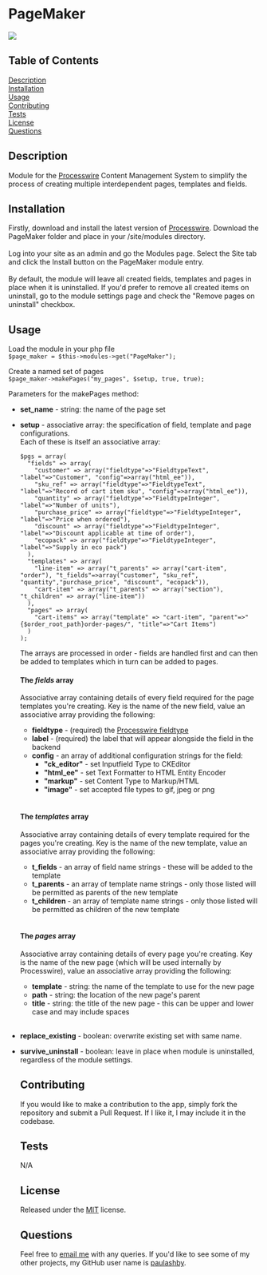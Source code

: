 # PageMaker

  [<img src="https://img.shields.io/badge/License-MIT-yellow.svg">](https://opensource.org/licenses/MIT)

  ## Table of Contents

  [Description](#description)<br />[Installation](#installation)<br />[Usage](#usage)<br />[Contributing](#contributing)<br />[Tests](#tests)<br />[License](#license)<br />[Questions](#questions)<br />

  ## Description

  Module for the [Processwire](https://processwire.com) Content Management System to simplify the process of creating multiple interdependent pages, templates and fields.
  
  ## Installation
  
  Firstly, download and install the latest version of [Processwire](https://processwire.com). Download the PageMaker folder and place in your /site/modules directory.<br /><br />Log into your site as an admin and go the Modules page. Select the Site tab and click the Install button on the PageMaker module entry.<br /><br />By default, the module will leave all created fields, templates and pages in place when it is uninstalled. If you'd prefer to remove all created items on uninstall, go to the module settings page and check the "Remove pages on uninstall" checkbox.
  
  ## Usage
  
  Load the module in your php file<br />
  ```$page_maker = $this->modules->get("PageMaker");```<br />
  
  Create a named set of pages<br />
  ```$page_maker->makePages("my_pages", $setup, true, true);```<br />

Parameters for the makePages method:
- **set_name** - string: the name of the page set
- **setup** - associative array: the specification of field, template and page configurations. <br />
  Each of these is itself an associative array:<br />
    ```
    $pgs = array(
      "fields" => array(
        "customer" => array("fieldtype"=>"FieldtypeText", "label"=>"Customer", "config"=>array("html_ee")),
        "sku_ref" => array("fieldtype"=>"FieldtypeText", "label"=>"Record of cart item sku", "config"=>array("html_ee")),
        "quantity" => array("fieldtype"=>"FieldtypeInteger", "label"=>"Number of units"),
        "purchase_price" => array("fieldtype"=>"FieldtypeInteger", "label"=>"Price when ordered"),
        "discount" => array("fieldtype"=>"FieldtypeInteger", "label"=>"Discount applicable at time of order"),
        "ecopack" => array("fieldtype"=>"FieldtypeInteger", "label"=>"Supply in eco pack")
      ),
      "templates" => array(
        "line-item" => array("t_parents" => array("cart-item", "order"), "t_fields"=>array("customer", "sku_ref", "quantity","purchase_price", "discount", "ecopack")),
        "cart-item" => array("t_parents" => array("section"), "t_children" => array("line-item"))
      ),
      "pages" => array(
        "cart-items" => array("template" => "cart-item", "parent"=>"{$order_root_path}order-pages/", "title"=>"Cart Items")
      )
    );
    ```

    The arrays are processed in order - fields are handled first and can then be added to templates which in turn can be added to pages.<br />
    #### **The *fields* array**
    Associative array containing details of every field required for the page templates you're creating. Key is the name of the new field, value an associative array providing the following:
    - **fieldtype** - (required) the [Processwire fieldtype](https://processwire.com/api/ref/fieldtypes/)<br />
    - **label** - (required) the label that will appear alongside the field in the backend<br />
    - **config** - an array of additional configuration strings for the field:<br />
      - **"ck_editor"** - set Inputfield Type to CKEditor
      - **"html_ee"** - set Text Formatter to HTML Entity Encoder
      - **"markup"** - set Content Type to Markup/HTML
      - **"image"** - set accepted file types to gif, jpeg or png<br /><br />
    #### **The *templates* array**
    Associative array containing details of every template required for the pages you're creating. Key is the name of the new template, value an associative array providing the following:
    - **t_fields** - an array of field name strings - these will be added to the template<br />
    - **t_parents** - an array of template name strings - only those listed will be permitted as parents of the new template<br />
    - **t_children** - an array of template name strings - only those listed will be permitted as children of the new template<br /><br />
    #### **The *pages* array**
    Associative array containing details of every page you're creating. Key is the name of the new page (which will be used internally by Processwire), value an associative array providing the following:
    - **template** - string: the name of the template to use for the new page<br />
    - **path** - string: the location of the new page's parent<br />
    - **title** - string: the title of the new page - this can be upper and lower case and may include spaces<br /><br />

- **replace_existing** - boolean: overwrite existing set with same name.<br />
- **survive_uninstall** - boolean: leave in place when module is uninstalled, regardless of the module settings.<br />
 
  
  ## Contributing
  
  If you would like to make a contribution to the app, simply fork the repository and submit a Pull Request. If I like it, I may include it in the codebase.
  
  ## Tests
  
  N/A
  
  ## License
  
  Released under the [MIT](https://opensource.org/licenses/MIT) license.
  
  ## Questions
  
  Feel free to [email me](mailto:paul@primitive.co?subject=PageMaker%20query%20from%20GitHub) with any queries. If you'd like to see some of my other projects, my GitHub user name is [paulashby](https://github.com/paulashby).
